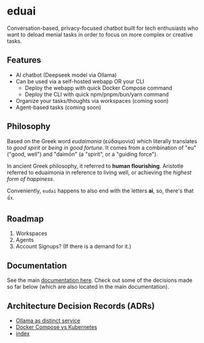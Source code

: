 # eduai

Conversation-based, privacy-focused chatbot built for tech enthusiasts who want to deload menial tasks in order to focus on more complex or creative tasks.

## Features

- AI chatbot (Deepseek model via Ollama)
- Can be used via a self-hosted webapp OR your CLI
  - Deploy the webapp with quick Docker Compose command
  - Deploy the CLI with quick npm/pnpm/bun/yarn command
- Organize your tasks/thoughts via workspaces (coming soon)
- Agent-based tasks (coming soon)

## Philosophy

Based on the Greek word *eudaimonia* (εὐδαιμονία) which literally translates to *good spirit* or *being in good fortune*. It comes from a combination of "eu" ("good, well") and "daimōn" (a "spirit", or a "guiding force").

In ancient Greek philosophy, it referred to **human flourishing**. Aristotle referred to eduaimonia in reference to living well, or achieving the *highest form of happiness*.

Conveniently, `eudai` happens to also end with the letters **ai**, so, there's that :+1:.

## Roadmap

1. Workspaces
2. Agents
3. Account Signups? (If there is a demand for it.)

## Documentation

See the main [documentation here](./docs/design.md). Check out some of the decisions made so far below (which are also located in the main documentation).

<!-- ADR_START -->
## Architecture Decision Records (ADRs)

- [Ollama as distinct service](2025/08/2025-08-06-ollama-as-distinct-service.md)
- [Docker Compose vs Kubernetes](2025/08/2025-08-09_docker-compose-vs-kubernetes.md)
- [index](index.md)
<!-- ADR_END -->
